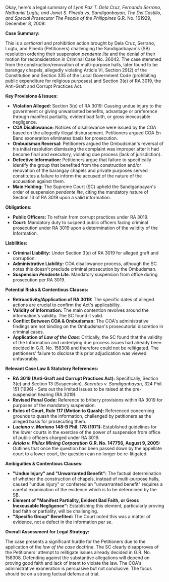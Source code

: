 Okay, here's a legal summary of *Lynn Paz T. Dela Cruz, Fernando Serrano, Nathaniel Lugtu, and Janet S. Pineda vs. Sandiganbayan, The Del Castillo, and Special Prosecutor The People of the Philippines* G.R. No. 161929, December 8, 2009:

**Case Summary:**

This is a *certiorari* and prohibition action brought by Dela Cruz, Serrano, Lugtu, and Pineda (Petitioners) challenging the Sandiganbayan's (SB) resolution ordering their suspension *pendente lite* and the denial of their motion for reconsideration in Criminal Case No. 26042. The case stemmed from the construction/renovation of multi-purpose halls, later found to be barangay chapels, allegedly violating Article VI, Section 29(2) of the Constitution and Section 335 of the Local Government Code (prohibiting public expenditure for religious purposes) and Section 3(e) of RA 3019, the Anti-Graft and Corrupt Practices Act.

**Key Provisions & Issues:**

*   **Violation Alleged:** Section 3(e) of RA 3019: Causing undue injury to the government or giving unwarranted benefits, advantage or preference through manifest partiality, evident bad faith, or gross inexcusable negligence.
*   **COA Disallowance:**  Notices of disallowance were issued by the COA based on the allegedly illegal disbursement. Petitioners argued COA En Banc exoneration eliminates basis for prosecution.
*   **Ombudsman Reversal:**  Petitioners argued the Ombudsman's reversal of his initial resolution dismissing the complaint was improper after it had become final and executory, violating due process (lack of jurisdiction).
*   **Defective Information:** Petitioners argue that failure to specifically identify the group that benefited from the construction and/or renovation of the barangay chapels and private purposes served constitutes a failure to inform the accused of the nature of the accusation against them.
*   **Main Holding:** The Supreme Court (SC) upheld the Sandiganbayan's order of suspension *pendente lite*, citing the mandatory nature of Section 13 of RA 3019 upon a valid information.

**Obligations:**

*   **Public Officers:** To refrain from corrupt practices under RA 3019.
*   **Court:** Mandatory duty to suspend public officers facing criminal prosecution under RA 3019 upon a determination of the validity of the Information.

**Liabilities:**

*   **Criminal Liability:** Under Section 3(e) of RA 3019 for alleged graft and corruption.
*   **Administrative Liability:** COA disallowance process, although the SC notes this doesn't preclude criminal prosecution by the Ombudsman.
*   **Suspension *Pendente Lite***: Mandatory suspension from office during prosecution per RA 3019.

**Potential Risks & Contentious Clauses:**

*   **Retroactivity/Application of RA 3019:**  The specific dates of alleged actions are crucial to confirm the Act's applicability.
*   **Validity of Information:** The main contention revolves around the information's validity.  The SC found it valid.
*   **Conflict Between COA & Ombudsman:**  The COA's administrative findings are not binding on the Ombudsman's prosecutorial discretion in criminal cases.
*   **Application of *Law of the Case***: Critically, the SC found that the validity of the Information and underlying due process issues had already been decided in G.R. No. 158308 and therefore could not be relitigated. The petitioners' failure to disclose this prior adjudication was viewed unfavorably.

**Relevant Case Law & Statutory References:**

*   **RA 3019 (Anti-Graft and Corrupt Practices Act):** Specifically, Section 3(e) and Section 13 (Suspension). *Socrates v. Sandiganbayan*, 324 Phil. 151 (1996) -  Sets out the limited issues to be raised at the pre-suspension hearing (RA 3019).
*   **Revised Penal Code:** Reference to bribery provisions within RA 3019 for purposes of the mandatory suspension.
*   **Rules of Court, Rule 117 (Motion to Quash):** Referenced concerning grounds to quash the information, challenged by petitioners as the alleged basis for prosecuting them.
*   ***Luciano v. Mariano*** **148-B Phil. 178 (1971):**  Established guidelines for the lower courts in the exercise of the power of suspension from office of public officers charged under RA 3019.
*   ***Ariola v. Philex Mining Corporation*** **G.R. No. 147756, August 9, 2005:** Outlines that once the question has been passed down by the appellate court to a lower court, the question can no longer be re-litigated.

**Ambiguities & Contentious Clauses:**

*   **"Undue Injury" and "Unwarranted Benefit":**  The factual determination of whether the construction of chapels, instead of multi-purpose halls, caused "undue injury" or conferred an "unwarranted benefit" requires a careful examination of the evidence which is to be determined by the SB.
*   **Element of "Manifest Partiality, Evident Bad Faith, or Gross Inexcusable Negligence":**  Establishing this element, particularly proving bad faith or partiality, will be challenging.
*   **"Specific Group" Benefited:** The Court noted this was a matter of evidence, not a defect in the information *per se*.

**Overall Assessment for Legal Strategy:**

The case presents a significant hurdle for the Petitioners due to the application of the *law of the case* doctrine. The SC clearly disapproves of the Petitioners' attempt to relitigate issues already decided in G.R. No. 158308. Defending against the substantive allegations will depend on proving good faith and lack of intent to violate the law. The COA's administrative exoneration is persuasive but not conclusive. The focus should be on a strong factual defense at trial.
